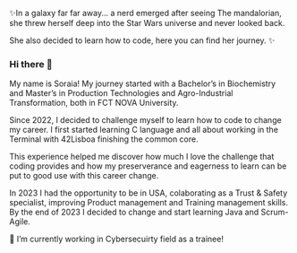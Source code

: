 ✨In a galaxy far far away... a nerd emerged after seeing The mandalorian, she threw herself deep into the Star Wars universe and never looked back.

She also decided to learn how to code, here you can find her journey. ✨

### Hi there 👋
My name is Soraia! My journey started with a Bachelor’s in Biochemistry and Master’s in Production Technologies and Agro-Industrial Transformation, both in FCT NOVA University.

Since 2022, I decided to challenge myself to learn how to code to change my career. 
I first started learning C language and all about working in the Terminal with 42Lisboa finishing the common core. 

This experience helped me discover how much I love the challenge that coding provides and how my preserverance and eagerness to learn can be put to good use with this career change.

In 2023 I had the opportunity to be in USA, colaborating as a Trust & Safety specialist, improving Product management and Training management skills.
By the end of 2023 I decided to change and start learning Java and Scrum-Agile.

🌱 I’m currently working in Cybersecuirty field as a trainee!

<!--
**soraiathegirleffect/soraiathegirleffect** is a ✨ _special_ ✨ repository because its `README.md` (this file) appears on your GitHub profile.
-->



